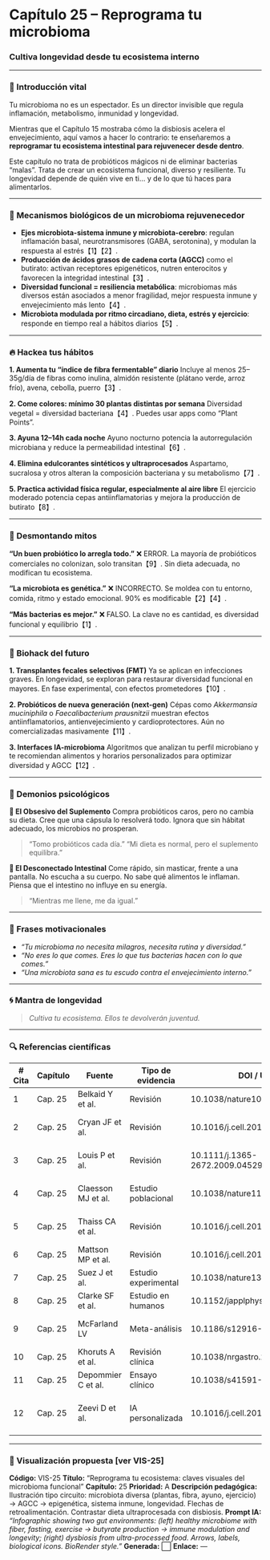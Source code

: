 # Capítulo 25 – Reprograma tu microbioma  
### Cultiva longevidad desde tu ecosistema interno

---

### 🌱 Introducción vital

Tu microbioma no es un espectador. Es un director invisible que regula inflamación, metabolismo, inmunidad y longevidad.

Mientras que el Capítulo 15 mostraba cómo la disbiosis acelera el envejecimiento, aquí vamos a hacer lo contrario: te enseñaremos a **reprogramar tu ecosistema intestinal para rejuvenecer desde dentro**.

Este capítulo no trata de probióticos mágicos ni de eliminar bacterias “malas”. Trata de crear un ecosistema funcional, diverso y resiliente. Tu longevidad depende de quién vive en ti… y de lo que tú haces para alimentarlos.

---

### 🧠 Mecanismos biológicos de un microbioma rejuvenecedor

* **Ejes microbiota-sistema inmune y microbiota-cerebro**: regulan inflamación basal, neurotransmisores (GABA, serotonina), y modulan la respuesta al estrés【1】【2】.
* **Producción de ácidos grasos de cadena corta (AGCC)** como el butirato: activan receptores epigenéticos, nutren enterocitos y favorecen la integridad intestinal【3】.
* **Diversidad funcional = resiliencia metabólica**: microbiomas más diversos están asociados a menor fragilidad, mejor respuesta inmune y envejecimiento más lento【4】.
* **Microbiota modulada por ritmo circadiano, dieta, estrés y ejercicio**: responde en tiempo real a hábitos diarios【5】.

---

### 🔥 Hackea tus hábitos

**1. Aumenta tu “índice de fibra fermentable” diario**
Incluye al menos 25–35g/día de fibras como inulina, almidón resistente (plátano verde, arroz frío), avena, cebolla, puerro【3】.

**2. Come colores: mínimo 30 plantas distintas por semana**
Diversidad vegetal = diversidad bacteriana【4】. Puedes usar apps como “Plant Points”.

**3. Ayuna 12–14h cada noche**
Ayuno nocturno potencia la autorregulación microbiana y reduce la permeabilidad intestinal【6】.

**4. Elimina edulcorantes sintéticos y ultraprocesados**
Aspartamo, sucralosa y otros alteran la composición bacteriana y su metabolismo【7】.

**5. Practica actividad física regular, especialmente al aire libre**
El ejercicio moderado potencia cepas antiinflamatorias y mejora la producción de butirato【8】.

---

### 🧨 Desmontando mitos

**“Un buen probiótico lo arregla todo.”**
❌ ERROR. La mayoría de probióticos comerciales no colonizan, solo transitan【9】. Sin dieta adecuada, no modifican tu ecosistema.

**“La microbiota es genética.”**
❌ INCORRECTO. Se moldea con tu entorno, comida, ritmo y estado emocional. 90% es modificable【2】【4】.

**“Más bacterias es mejor.”**
❌ FALSO. La clave no es cantidad, es diversidad funcional y equilibrio【1】.

---

### 🚀 Biohack del futuro

**1. Transplantes fecales selectivos (FMT)**
Ya se aplican en infecciones graves. En longevidad, se exploran para restaurar diversidad funcional en mayores. En fase experimental, con efectos prometedores【10】.

**2. Probióticos de nueva generación (next-gen)**
Cépas como *Akkermansia muciniphila* o *Faecalibacterium prausnitzii* muestran efectos antiinflamatorios, antienvejecimiento y cardioprotectores. Aún no comercializadas masivamente【11】.

**3. Interfaces IA-microbioma**
Algoritmos que analizan tu perfil microbiano y te recomiendan alimentos y horarios personalizados para optimizar diversidad y AGCC【12】.

---

### 🧠 Demonios psicológicos

**👤 El Obsesivo del Suplemento**
Compra probióticos caros, pero no cambia su dieta. Cree que una cápsula lo resolverá todo. Ignora que sin hábitat adecuado, los microbios no prosperan.

> “Tomo probióticos cada día.”
> “Mi dieta es normal, pero el suplemento equilibra.”

**👤 El Desconectado Intestinal**
Come rápido, sin masticar, frente a una pantalla. No escucha a su cuerpo. No sabe qué alimentos le inflaman. Piensa que el intestino no influye en su energía.

> “Mientras me llene, me da igual.”

---

### 💬 Frases motivacionales

* *“Tu microbioma no necesita milagros, necesita rutina y diversidad.”*
* *“No eres lo que comes. Eres lo que tus bacterias hacen con lo que comes.”*
* *“Una microbiota sana es tu escudo contra el envejecimiento interno.”*

---

### 🌀 Mantra de longevidad

> *Cultiva tu ecosistema. Ellos te devolverán juventud.*

---

### 🔍 Referencias científicas

| # Cita | Capítulo | Fuente             | Tipo de evidencia    | DOI / URL                        | Resumen                                 |
| ------ | -------- | ------------------ | -------------------- | -------------------------------- | --------------------------------------- |
| 1      | Cap. 25  | Belkaid Y et al.   | Revisión             | 10.1038/nature10213              | Microbiota y sistema inmune             |
| 2      | Cap. 25  | Cryan JF et al.    | Revisión             | 10.1016/j.cell.2019.05.043       | Eje microbiota-cerebro y comportamiento |
| 3      | Cap. 25  | Louis P et al.     | Revisión             | 10.1111/j.1365-2672.2009.04529.x | Producción de butirato intestinal       |
| 4      | Cap. 25  | Claesson MJ et al. | Estudio poblacional  | 10.1038/nature11319              | Diversidad microbiana y longevidad      |
| 5      | Cap. 25  | Thaiss CA et al.   | Revisión             | 10.1016/j.cell.2016.09.043       | Ritmo circadiano y microbiota           |
| 6      | Cap. 25  | Mattson MP et al.  | Revisión             | 10.1016/j.cell.2017.12.008       | Ayuno y longevidad                      |
| 7      | Cap. 25  | Suez J et al.      | Estudio experimental | 10.1038/nature13793              | Edulcorantes y disbiosis                |
| 8      | Cap. 25  | Clarke SF et al.   | Estudio en humanos   | 10.1152/japplphysiol.00743.2013  | Ejercicio y microbioma                  |
| 9      | Cap. 25  | McFarland LV       | Meta-análisis        | 10.1186/s12916-016-0620-2        | Eficacia limitada de probióticos orales |
| 10     | Cap. 25  | Khoruts A et al.   | Revisión clínica     | 10.1038/nrgastro.2016.167        | FMT y envejecimiento                    |
| 11     | Cap. 25  | Depommier C et al. | Ensayo clínico       | 10.1038/s41591-019-0495-2        | *Akkermansia* en humanos                |
| 12     | Cap. 25  | Zeevi D et al.     | IA personalizada     | 10.1016/j.cell.2015.11.001       | Algoritmos predictivos dieta-microbiota |

---

### 🎨 Visualización propuesta \[ver VIS-25]

**Código:** VIS-25
**Título:** “Reprograma tu ecosistema: claves visuales del microbioma funcional”
**Capítulo:** 25
**Prioridad:** A
**Descripción pedagógica:** Ilustración tipo circuito: microbiota diversa (plantas, fibra, ayuno, ejercicio) → AGCC → epigenética, sistema inmune, longevidad. Flechas de retroalimentación. Contrastar dieta ultraprocesada con disbiosis.
**Prompt IA:**
*“Infographic showing two gut environments: (left) healthy microbiome with fiber, fasting, exercise → butyrate production → immune modulation and longevity; (right) dysbiosis from ultra-processed food. Arrows, labels, biological icons. BioRender style.”*
**Generada:** ⬜
**Enlace:** —

